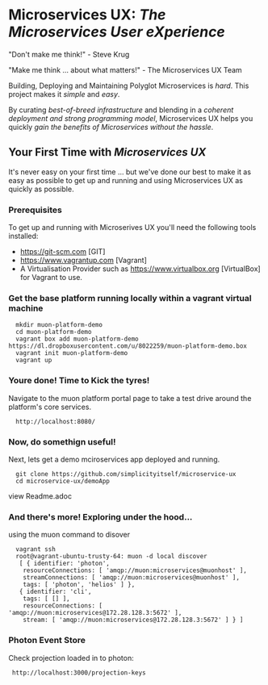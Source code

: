 # Microservices UX:  *The Microservices User eXperience*

"Don't make me think!" - Steve Krug

"Make me think ... about what matters!" - The Microservices UX Team

Building, Deploying and Maintaining Polyglot Microservices is *hard*. This project makes it *simple* and *easy*.

By curating *best-of-breed infrastructure* and blending in a *coherent deployment and strong programming model*, Microservices UX helps you quickly *gain the benefits of Microservices without the hassle*.

## Your First Time with *Microservices UX*

It's never easy on your first time ... but we've done our best to make it as easy as possible to get up and running and using Microservices UX as quickly as possible. 

### Prerequisites

To get up and running with Microserives UX you'll need the following tools installed:

* https://git-scm.com [GIT]
* https://www.vagrantup.com [Vagrant]
* A Virtualisation Provider such as https://www.virtualbox.org [VirtualBox] for Vagrant to use.



### Get the base platform running locally within a vagrant virtual machine

```
  mkdir muon-platform-demo
  cd muon-platform-demo
  vagrant box add muon-platform-demo https://dl.dropboxusercontent.com/u/8022259/muon-platform-demo.box
  vagrant init muon-platform-demo
  vagrant up
```
 
 
### Youre done! Time to Kick the tyres!

Navigate to the muon platform portal page to take a test drive around the platform's core services.

```
  http://localhost:8080/ 
```



### Now, do somethign useful! 

Next, lets get a demo mciroservices app deployed and running.

```
  git clone https://github.com/simplicityitself/microservice-ux
  cd microservice-ux/demoApp
```
  
  view Readme.adoc
  
  
### And there's more! Exploring under the hood...  

using the muon command to disover
  
```
  vagrant ssh
  root@vagrant-ubuntu-trusty-64: muon -d local discover
   [ { identifier: 'photon',
    resourceConnections: [ 'amqp://muon:microservices@muonhost' ],
    streamConnections: [ 'amqp://muon:microservices@muonhost' ],
    tags: [ 'photon', 'helios' ] },
   { identifier: 'cli',
    tags: [ [] ],
    resourceConnections: [ 'amqp://muon:microservices@172.28.128.3:5672' ],
    stream: [ 'amqp://muon:microservices@172.28.128.3:5672' ] } ]
```
    
    
### Photon Event Store

Check projection loaded in to photon:
    
```
 http://localhost:3000/projection-keys
```

